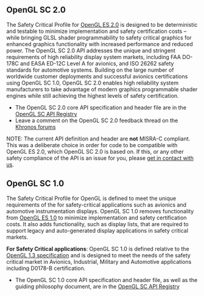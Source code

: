 ## OpenGL SC 2.0

The Safety Critical Profile for [OpenGL ES 2.0](https://www.khronos.org/opengles) is designed to be deterministic and testable to minimize implementation and safety certification costs – while bringing GLSL shader programmability to safety critical graphics for enhanced graphics functionality with increased performance and reduced power. The OpenGL SC 2.0 API addresses the unique and stringent requirements of high reliability display system markets, including FAA DO-178C and EASA ED-12C Level A for avionics, and ISO 26262 safety standards for automotive systems. Building on the large number of worldwide customer deployments and successful avionics certifications using OpenGL SC 1.0, OpenGL SC 2.0 enables high reliability system manufacturers to take advantage of modern graphics programmable shader engines while still achieving the highest levels of safety certification.

*   The OpenGL SC 2.0 core API specification and header file are in the [OpenGL SC API Registry](https://www.khronos.org/registry/OpenGL/index_sc.php)
*   Leave a comment on the OpenGL SC 2.0 feedback thread on the [Khronos forums](https://forums.khronos.org/showthread.php/13049-Official-OpenGL-SC-2-0-feedback)

NOTE: The current API definition and header are **not** MISRA-C compliant. This was a deliberate choice in order for code to be compatible with OpenGL ES 2.0, which OpenGL SC 2.0 is based on. If this, or any other safety compliance of the API is an issue for you, please [get in contact with us](https://www.khronos.org/about/technical-support/).

## OpenGL SC 1.0

The Safety Critical Profile for OpenGL is defined to meet the unique requirements of the for safety-critical applications such as avionics and automotive instrumentation displays. OpenGL SC 1.0 removes functionality from [OpenGL ES 1.0](https://www.khronos.org/opengles) to minimize implementation and safety certification costs. It also adds functionality, such as display lists, that are required to support legacy and auto-generated display applications in safety critical markets.

**For Safety Critical applications**: OpenGL SC 1.0 is defined relative to the [OpenGL 1.3 specification](https://www.khronos.org/registry/OpenGL/specs/gl/glspec13.pdf) and is designed to meet the needs of the safety critical market in Avionics, Industrial, Military and Automotive applications including D0178-B certification.

* The OpenGL SC 1.0 core API specification and header file, as well as the guiding philosophy document, are in the [OpenGL SC API Registry](https://www.khronos.org/registry/OpenGL/index_sc.php)
